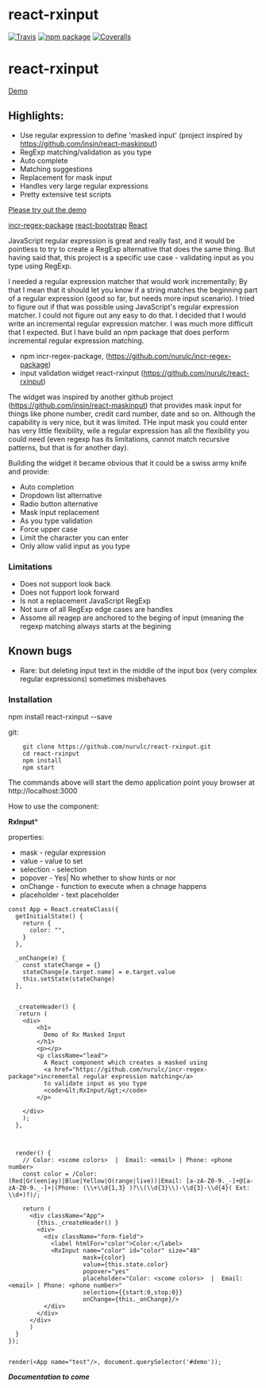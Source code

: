 # react-rxinput

[![Travis][build-badge]][build]
[![npm package][npm-badge]][npm]
[![Coveralls][coveralls-badge]][coveralls]


[build-badge]: https://img.shields.io/travis/user/repo/master.svg?style=flat-square
[build]: https://travis-ci.org/user/repo

[npm-badge]: https://img.shields.io/npm/v/npm-package.svg?style=flat-square
[npm]: https://www.npmjs.org/package/npm-package

[coveralls-badge]: https://img.shields.io/coveralls/user/repo/master.svg?style=flat-square
[coveralls]: https://coveralls.io/github/user/repo
# react-rxinput


[Demo](https://nurulc.github.io/)


## Highlights:

- Use regular expression to define 'masked input' (project inspired by https://github.com/insin/react-maskinput)
- RegExp matching/validation as you type
- Auto complete
- Matching suggestions
- Replacement for mask input 
- Handles very large regular expressions
- Pretty extensive test scripts

[Please try out the demo](https://nurulc.github.io/)

[incr-regex-package](https://github.com/nurulc/incr-regex-package)
[react-bootstrap](https://react-bootstrap.github.io/)
[React](https://facebook.github.io/react/)


JavaScript regular expression is great and really fast, and it would be pointless to try to create a RegExp alternative that does the same thing. But having said that, this project is a specific use case  - validating input as you type using RegExp. 

I needed a regular expression matcher that would work incrementally; By that I mean that it should let you know if a string matches the beginning part of a regular expression (good so far, but needs more input scenario). I tried to figure out if that was possible using JavaScript's regular expression matcher. I could not figure out any easy to do that. I decided that I would write an incremental regular expression matcher. I was much more difficult that I expected. But I have build an npm package that does perform incremental regular expression matching.

- npm incr-regex-package, (https://github.com/nurulc/incr-regex-package)
- input validation widget react-rxinput (https://github.com/nurulc/react-rxinput) 

The widget was inspired by another github project (https://github.com/insin/react-maskinput) that provides mask input for things like phone number, credit card number, date and so on. Although the capability is very nice, but it was limited. THe input mask you could enter has very little flexibility, wile a regular expression has all the flexibility you could need (even regexp has its limitations, cannot match recursive patterns, but that is for another day).

Building the widget it became obvious that it could be a swiss army knife and provide:

- Auto completion
- Dropdown list alternative
- Radio button alternative
- Mask input replacement
- As you type validation
- Force upper case
- Limit the character you can enter
- Only allow valid input as you type

### Limitations

- Does not support look back
- Does not fupport look forward
- Is not a replacement JavaScript RegExp
- Not sure of all RegExp edge cases are handles
- Assome all reagep are anchored to the beging of input (meaning the regexp matching always starts at the begining
 
## Known bugs
- Rare: but deleting input text in the middle of the input box (very complex regular expressions) sometimes misbehaves 

### Installation

  npm install react-rxinput --save


git:

```
    git clone https://github.com/nurulc/react-rxinput.git
    cd react-rxinput
    npm install
    npm start
```


The commands above will start the demo application
point youy browser at http://localhost:3000


How to use the component:


**RxInput***

properties:

- mask - regular expression
- value - value to set
- selection - selection
- popover - Yes| No whether to show hints or nor
- onChange - function to execute when a chnage happens
- placeholder - text placeholder

```
const App = React.createClass({
  getInitialState() {
    return {
      color: "",
    }
  },

  _onChange(e) {
    const stateChange = {}
    stateChange[e.target.name] = e.target.value
    this.setState(stateChange)
  },


  _createHeader() {
   return (
    <div>
        <h1>
          Demo of Rx Masked Input
        </h1>
        <p></p>
        <p className="lead">
          A React component which creates a masked using 
          <a href="https://github.com/nurulc/incr-regex-package">incremental regular expression matching</a>
          to validate input as you type
          <code>&lt;RxInput/&gt;</code>
        </p>

    </div>
    );
  },



  render() {
    // Color: <scome colors>  |  Email: <email> | Phone: <phone number>
    const color = /Color: (Red|Gr(een|ay)|Blue|Yellow|O(range|live))|Email: [a-zA-Z0-9._-]+@[a-zA-Z0-9._-]+|(Phone: (\\+\\d{1,3} )?\\(\\d{3}\\)-\\d{3}-\\d{4}( Ext: \\d+)?)/;
  
    return (
      <div className="App">
        {this._createHeader() }
        <div>
          <div className="form-field">
            <label htmlFor="color">Color:</label>
            <RxInput name="color" id="color" size="40" 
                     mask={color} 
                     value={this.state.color} 
                     popover="yes" 
                     placeholder="Color: <scome colors>  |  Email: <email> | Phone: <phone number>"
                     selection={{start:0,stop:0}}  
                     onChange={this._onChange}/>
          </div>
        </div>
      </div>  
      )
  }
});


render(<App name="test"/>, document.querySelector('#demo'));
```


**_Documentation to come_**
